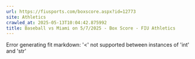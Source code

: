 ```yaml
---
url: https://fiusports.com/boxscore.aspx?id=12773
site: Athletics
crawled_at: 2025-05-13T10:04:42.875992
title: Baseball vs Miami on 5/7/2025 - Box Score - FIU Athletics
---
```


Error generating fit markdown: '<' not supported between instances of 'int' and 'str'